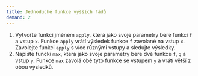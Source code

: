 ```yaml
---
title: Jednoduché funkce vyšších řádů
demand: 2
---
```


1. Vytvořte funkci jménem `apply`, která jako svoje parametry bere funkci `f` a vstup `x`. Funkce `apply` vrátí výsledek funkce `f` zavolané na vstup `x`. Zavolejte funkci `apply` s více různými vstupy a sledujte výsledky.
1. Napište funcki `max`, která jako svoje parametry bere dvě funkce `f`, `g` a vstup `y`. Funkce `max` zavolá obě tyto funkce se vstupem `y` a vrátí větší z obou výsledků.

